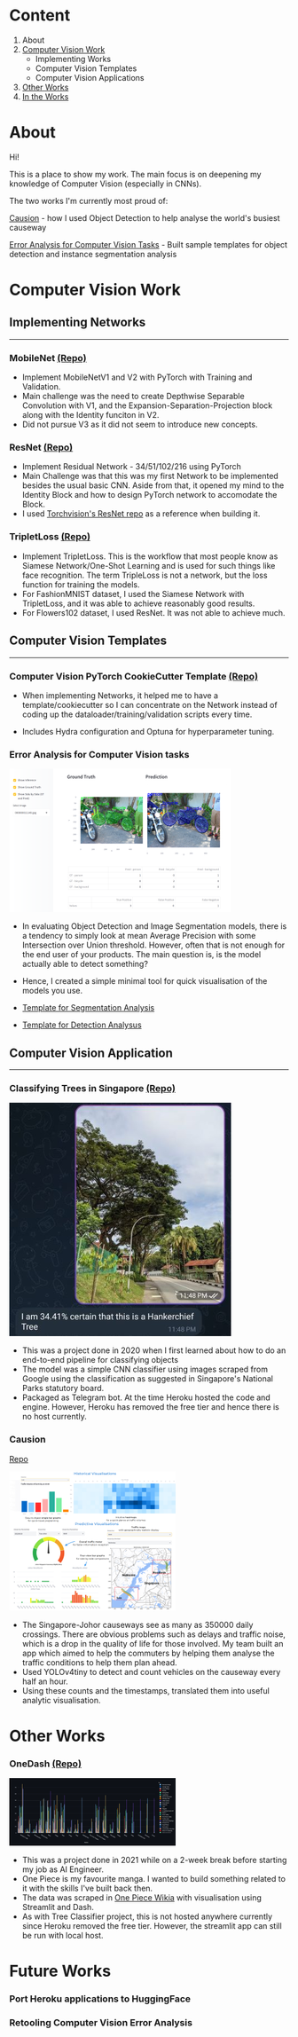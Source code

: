 # Content

1. About
2. [Computer Vision Work](#computer-vision-work)
    - Implementing Works
    - Computer Vision Templates
    - Computer Vision Applications
3. [Other Works](#other-works)
4. [In the Works](#future-works)

# About

Hi!

This is a place to show my work. The main focus is on deepening my knowledge of Computer Vision (especially in CNNs). 

The two works I'm currently most proud of:

[Causion](#causion) - how I used Object Detection to help analyse the world's busiest causeway

[Error Analysis for Computer Vision Tasks](#error-analysis-for-computer-vision-tasks) - Built sample templates for object detection and instance segmentation analysis

# Computer Vision Work

## Implementing Networks
---

### MobileNet [(Repo)](https://github.com/tappyness1/mobilenet)

- Implement MobileNetV1 and V2 with PyTorch with Training and Validation.
- Main challenge was the need to create Depthwise Separable Convolution with V1, and the Expansion-Separation-Projection block along with the Identity funciton in V2.
- Did not pursue V3 as it did not seem to introduce new concepts.

### ResNet [(Repo)](https://github.com/tappyness1/ResNet-Implementation)

- Implement Residual Network - 34/51/102/216 using PyTorch 
- Main Challenge was that this was my first Network to be implemented besides the usual basic CNN. Aside from that, it opened my mind to the Identity Block and how to design PyTorch network to accomodate the Block. 
- I used [Torchvision's ResNet repo](https://github.com/pytorch/vision/blob/main/torchvision/models/resnet.py) as a reference when building it. 

### TripletLoss [(Repo)](https://github.com/tappyness1/triplet-loss-revisit)

- Implement TripletLoss. This is the workflow that most people know as Siamese Network/One-Shot Learning and is used for such things like face recognition. The term TripleLoss is not a network, but the loss function for training the models.
- For FashionMNIST dataset, I used the Siamese Network with TripletLoss, and it was able to achieve reasonably good results. 
- For Flowers102 dataset, I used ResNet. It was not able to achieve much.

## Computer Vision Templates
---

### Computer Vision PyTorch CookieCutter Template [(Repo)](https://github.com/tappyness1/pytorch-boilerplate)

- When implementing Networks, it helped me to have a template/cookiecutter so I can concentrate on the Network instead of coding up the dataloader/training/validation scripts every time.

- Includes Hydra configuration and Optuna for hyperparameter tuning.

### Error Analysis for Computer Vision tasks

![](images/error-analysis-cv.png)

- In evaluating Object Detection and Image Segmentation models, there is a tendency to simply look at mean Average Precision with some Intersection over Union threshold. However, often that is not enough for the end user of your products. The main question is, is the model actually able to detect something?

- Hence, I created a simple minimal tool for quick visualisation of the models you use.

- [Template for Segmentation Analysis](https://huggingface.co/spaces/tappyness1/error-analysis-cv-segmentations)

- [Template for Detection Analysus](https://huggingface.co/spaces/tappyness1/error-analysis-cv)

## Computer Vision Application
---

### Classifying Trees in Singapore [(Repo)](https://github.com/tappyness1/sg_tree_classifier)

![](images/tree-classifier.jpg)

- This was a project done in 2020 when I first learned about how to do an end-to-end pipeline for classifying objects
- The model was a simple CNN classifier using images scraped from Google using the classification as suggested in Singapore's National Parks statutory board. 
- Packaged as Telegram bot. At the time Heroku hosted the code and engine. However, Heroku has removed the free tier and hence there is no host currently.

### Causion 

[Repo](#https://huggingface.co/spaces/GT6242Causion/Causion)

![](images/causion.png)

- The Singapore-Johor causeways see as many as 350000 daily crossings. There are obvious problems such as delays and traffic noise, which is a drop in the quality of life for those involved. My team built an app which aimed to help the commuters by helping them analyse the traffic conditions to help them plan ahead. 
- Used YOLOv4tiny to detect and count vehicles on the causeway every half an hour. 
- Using these counts and the timestamps, translated them into useful analytic visualisation.


# Other Works

### OneDash [(Repo)](https://github.com/tappyness1/onedash)

![](images/onedash.png)

- This was a project done in 2021 while on a 2-week break before starting my job as AI Engineer. 
- One Piece is my favourite manga. I wanted to build something related to it with the skills I've built back then. 
- The data was scraped in [One Piece Wikia](https://onepiece.fandom.com/wiki/One_Piece_Wiki) with visualisation using Streamlit and Dash.
- As with Tree Classifier project, this is not hosted anywhere currently since Heroku removed the free tier. However, the streamlit app can still be run with local host.

# Future Works

### Port Heroku applications to HuggingFace
### Retooling Computer Vision Error Analysis